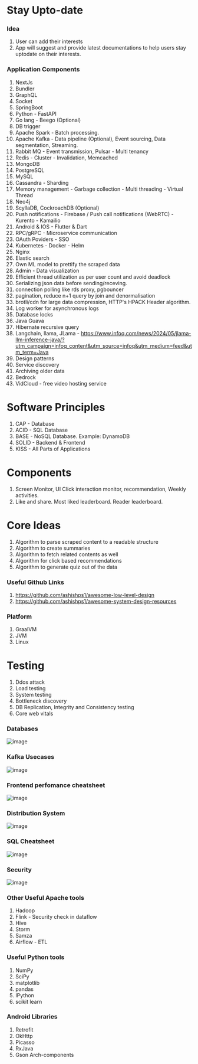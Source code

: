 # Stay Upto-date

### Idea
1. User can add their interests
2. App will suggest and provide latest documentations to help users stay uptodate on their interests.  

### Application Components
1. NextJs
2. Bundler
3. GraphQL
4. Socket
5. SpringBoot
6. Python - FastAPI
7. Go lang - Beego (Optional)
8. DB trigger
9. Apache Spark - Batch processing.
10. Apache Kafka - Data pipeline (Optional), Event sourcing, Data segmentation, Streaming.
11. Rabbit MQ - Event transmission, Pulsar - Multi tenancy
12. Redis - Cluster - Invalidation, Memcached
13. MongoDB
14. PostgreSQL
15. MySQL
16. Cassandra - Sharding
17. Memory management - Garbage collection - Multi threading - Virtual Thread
18. Neo4j
19. ScyllaDB, CockroachDB (Optional)
20. Push notifications - Firebase / Push call notifications (WebRTC) - Kurento - Kamailio
21. Android & IOS - Flutter & Dart
22. RPC/gRPC - Microservice communication
23. OAuth Poviders - SSO
24. Kubernetes - Docker - Helm
25. Nginx
26. Elastic search
27. Own ML model to prettify the scraped data
28. Admin - Data visualization
29. Efficient thread utilization as per user count and avoid deadlock
30. Serializing json data before sending/receving.
31. connection polling like rds proxy, pgbouncer
32. pagination, reduce n+1 query by join and denormalisation
33. brotli/cdn for large data compression, HTTP's HPACK Header algorithm.
34. Log worker for asynchronous logs
35. Database locks
36. Java Guava
37. Hibernate recursive query
38. Langchain, llama, JLama - https://www.infoq.com/news/2024/05/jlama-llm-inference-java/?utm_campaign=infoq_content&utm_source=infoq&utm_medium=feed&utm_term=Java
39. Design patterns
40. Service discovery
41. Archiving older data
42. Bedrock
43. VidCloud - free video hosting service

# Software Principles
1. CAP - Database
2. ACID - SQL Database
3. BASE - NoSQL Database. Example: DynamoDB
4. SOLID - Backend & Frontend
5. KISS - All Parts of Applications

# Components
1. Screen Monitor, UI Click interaction monitor, recommendation, Weekly activities.
2. Like and share. Most liked leaderboard. Reader leaderboard.

# Core Ideas
1. Algorithm to parse scraped content to a readable structure
2. Algorithm to create summaries
3. Algorithm to fetch related contents as well
4. Algorithm for click based recommendations
5. Algorithm to generate quiz out of the data

### Useful Github Links
1. https://github.com/ashishps1/awesome-low-level-design
2. https://github.com/ashishps1/awesome-system-design-resources

### Platform
1. GraalVM
2. JVM
3. Linux

# Testing
1. Ddos attack
2. Load testing
3. System testing
4. Bottleneck discovery
5. DB Replication, Integrity and Consistency testing
6. Core web vitals

### Databases
![image](https://github.com/user-attachments/assets/f8c77602-35d3-4985-b71b-53c1fc8ad9c9)

### Kafka Usecases
![image](https://github.com/user-attachments/assets/6f5a7445-9a8e-487b-addc-e3339a3e9921)

### Frontend perfomance cheatsheet
![image](https://github.com/user-attachments/assets/80979569-2c04-4888-bae3-83825f27c670)

### Distribution System
![image](https://github.com/user-attachments/assets/384b14a2-c39d-4fcf-9d3a-7b6c1ea43a80)

### SQL Cheatsheet
![image](https://github.com/user-attachments/assets/9d99eae2-f3d3-4d35-9fff-798d7b074991)

### Security
![image](https://github.com/user-attachments/assets/25a5fd8c-dd24-45a2-8665-dfdb3246df8e)

### Other Useful Apache tools
1. Hadoop
2. Flink - Security check in dataflow
3. Hive
4. Storm
5. Samza
6. Airflow - ETL

### Useful Python tools
1. NumPy
2. SciPy
3. matplotlib
4. pandas
5. IPython
6. scikit learn

### Android Libraries
1. Retrofit
2. OkHttp
3. Picasso
4. RxJava
5. Gson Arch-components
